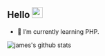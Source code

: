 ## Hello <img src="https://pics3.baidu.com/feed/1e30e924b899a90140e1af05dc72857d0308f51f.jpeg?token=e9c844ee9b81194802491d43e31d1440" width="25px">
- 🌱 I’m currently learning PHP.

![james's github stats](https://github-readme-stats.vercel.app/api?username=james18178&show_icons=true)
